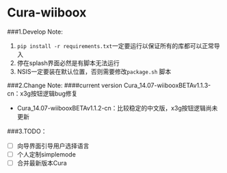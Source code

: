 Cura-wiiboox
==========================


###1.Develop Note:

1. `pip install -r requirements.txt`一定要运行以保证所有的库都可以正常导入
2. 停在splash界面必然是有脚本无法运行
3. NSIS一定要装在默认位置，否则需要修改`package.sh` 脚本


###2.Change Note:
####current version
Cura_14.07-wiibooxBETAv1.1.3-cn：x3g按钮逻辑bug修复

- Cura_14.07-wiibooxBETAv1.1.2-cn：比较稳定的中文版，x3g按钮逻辑尚未更新




###3.TODO：

- [ ] 向导界面引导用户选择语言
- [ ] 个人定制simplemode
- [ ] 合并最新版本Cura
